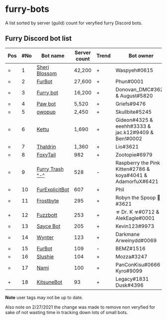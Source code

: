 # furry-bots
A list sorted by server (guild) count for veryfied furry Discord bots. 


## Furry Discord bot list 

| Pos | #No | Bot name | Server count | Trend |  Bot owner | Bot lib
| --- | --- | -------- | -------------| ----- | ----------- | ---------- |
| = | 1 | [Sheri Blossom](https://discord.com/oauth2/authorize?client_id=346702890368368640&scope=bot) | 42,200 | + | Waspyeh#0615 | Discord.py
| = | 2 | [FurBot](https://discord.com/oauth2/authorize?=&client_id=174176308396425217&scope=bot) | 27,600 | + | Phun#0001 | Discordie
| = | 3 | [Furry bot](https://discord.com/oauth2/authorize?client_id=398251412246495233&scope=bot)| 16,200 | + | Donovan_DMC#3621 & August#5820 | Eris
| = | 4 | [Paw bot](https://discord.com/oauth2/authorize?client_id=663823539672973353&scope=bot) | 5,520 | + | Griefs#9476 | Discord.js
| = | 5 | [owopup](https://discord.com/oauth2/authorize?client_id=365255872181567489&scope=bot) | 2,450 | + | Skullbite#5245 | Discord.py
| = | 6 | [Kettu](https://discord.com/oauth2/authorize?client_id=667131062941384757&scope=bot) | 1,690 | + | Gideon#4325 & eeehh#3333 & jac.k12#9409 & Ben!#0002 | Discord.js
| = | 7 | [Thaldrin](https://discord.com/oauth2/authorize?client_id=434662676547764244&scope=bot) | 1,360 | + | Lio#3621 | Discord.js
| = | 8 | [FoxyTail](https://discord.com/oauth2/authorize?client_id=716682147749953616&scope=bot) | 982 | + | Zootopie#6979 | Discord.js
| = | 9 | [Furry Trash ^-^](https://discord.com/oauth2/authorize?client_id=417900655601254420&scope=bot) | 528 | - | Raspberry the Pink Kitten#2786 & koya#4041 & AdamorfuX#6421 | Discord.py
| = | 10 | [FurExplicitBot](https://discord.com/oauth2/authorize?=&client_id=534828939198070824&scope=bot) | 607 | + | Phil | Flipper#3621 | Discord.js
| = | 11 | [Frostbyte](https://discord.com/oauth2/authorize?client_id=732233716604076075&scope=bot) | 295 | + | Robyn the Spoop 🎃#3621 | Unknown 
| + | 12 | [Fuzzbott](https://discord.com/oauth2/authorize?client_id=730633518992064514&scope=bot) | 253 | + | ☣ Dr. K ☣#0712 & AlekEagle#0001 | Eris
| = | 13 | [Sayce Bot](https://discord.com/oauth2/authorize?client_id=730158145489338409&scope=bot) | 205 | + | Kevin123#9973 | Discord.js
| = | 14 | [Wynter](https://discord.com/oauth2/authorize?client_id=548269826020343809&scope=bot) | 123 | + | Darkmane Arweinydd#0069 | Discord.js
| = | 15 | [FurBot](https://discord.com/oauth2/authorize?client_id=716259432878702633&scope=bot) | 109 | - | BEMZ#1516 | Discord.py
| = | 16 | [Slushie](https://discord.com/oauth2/authorize?client_id=670786019037020188&scope=bot) | 104 | + | Mozza#3247 | Unknown
| = | 17 | [Nami](https://discord.com/oauth2/authorize?client_id=747612596982513724&scope=bot) | 100 | + | PanConKisu#0666 Kyro#9099 | Unknown
| + | 18 | [KitsuneBot](https://discord.com/oauth2/authorize?client_id=738229595626668102&scope=bot) | 93 | + | Legacy#1831 Dusk#4396 | Unknown


**Note** user tags may not be up to date. 

Also note on 2/27/2021 the change was made to remove non veryfied for sake of not wasting time in tracking down lots of small bots. 


